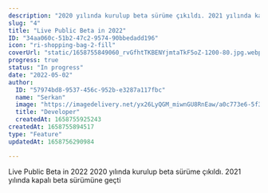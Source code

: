 ```yaml
---
description: "2020 yılında kurulup beta sürüme çıkıldı. 2021 yılında kapalı beta sürümüne geçti. Daha sonra 2022 yılında açık betaya geçti\n\n"
slug: "4"
title: "Live Public Beta in 2022"
ID: "34aa060c-51b2-47c2-9574-90bbedadd196"
icon: "ri-shopping-bag-2-fill"
coverUrl: "static/1658755849060_rvGfhtTKBENYjmtaTkF5oZ-1200-80.jpg.webp"
progress: true
status: "In progress"
date: "2022-05-02"
author:
  ID: "57974bd8-9537-456c-952b-e3287a117fbc"
  name: "Serkan"
  image: "https://imagedelivery.net/yx26LyQGM_miwnGU8RnEaw/a0c773e6-5f3f-42e6-cc17-814a7cca6a00/public"
  title: "Developer"
  createdAt: 1658755925243
createdAt: 1658755894517
type: "Feature"
updatedAt: 1658756290984

---
```

Live Public Beta in 2022
2020 yılında kurulup beta sürüme çıkıldı. 2021 yılında kapalı beta sürümüne geçti
